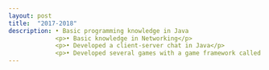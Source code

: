 ```yaml
---
layout: post
title:  "2017-2018"
description: • Basic programming knowledge in Java
             <p>• Basic knowledge in Networking</p>
             <p>• Developed a client-server chat in Java</p>
             <p>• Developed several games with a game framework called "Phaser"</p>
---
```


